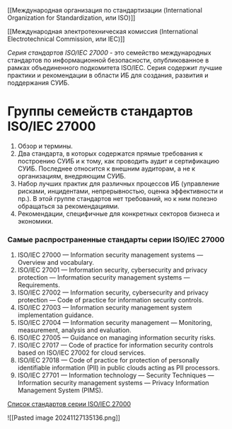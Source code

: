 [[Международная организация по стандартизации (International Organization for Standardization, или ISO)]]

[[Международная электротехническая комиссия (International Electrotechnical Commission, или IEC)]]

*Серия стандартов ISO/IEC 27000* - это семейство международных стандартов по информационной безопасности, опубликованное в рамках объединенного подкомитета ISO/IEC. Серия содержит лучшие практики и рекомендации в области ИБ для создания, развития и поддержания СУИБ.

# Группы семейств стандартов ISO/IEC 27000

1. Обзор и термины.
1. Два стандарта, в которых содержатся прямые требования к построению СУИБ и к тому, как проводить аудит и сертификацию СУИБ. Последнее относится к внешним аудиторам, а не к организациям, внедряющим СУИБ.
1. Набор лучших практик для различных процессов ИБ (управление рисками, инцидентами, непрерывностью, оценка эффективности и пр.). В этой группе стандартов нет требований, но к ним полезно обращаться за рекомендациями.
1. Рекомендации, специфичные для конкретных секторов бизнеса и экономики.

### Самые распространенные стандарты серии ISO/IEC 27000

1. ISO/IEC 27000 — Information security management systems — Overview and vocabulary.
1. ISO/IEC 27001 — Information security, cybersecurity and privacy protection — Information security management systems — Requirements.
1. ISO/IEC 27002 — Information security, cybersecurity and privacy protection — Code of practice for information security controls.
1. ISO/IEC 27003 — Information security management system implementation guidance.
1. ISO/IEC 27004 — Information security management — Monitoring, measurement, analysis and evaluation.
1. ISO/IEC 27005 — Guidance on managing information security risks.
1. ISO/IEC 27017 — Code of practice for information security controls based on ISO/IEC 27002 for cloud services.
1. ISO/IEC 27018 — Code of practice for protection of personally identifiable information (PII) in public clouds acting as PII processors.
1. ISO/IEC 27701 — Information technology — Security Techniques — Information security management systems — Privacy Information Management System (PIMS).

[Список стандартов серии ISO/IEC 27000](https://www.codetd.com/ru/article/16311457)

![[Pasted image 20241127135136.png]]
